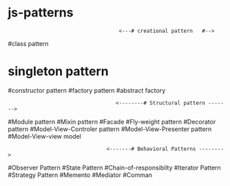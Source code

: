 # js-patterns   
                                        <---# creational pattern   #-->
#class pattern
# singleton pattern
#constructor pattern
#factory pattern
#abstract factory




                                       <--------# Structural pattern ------->
                                       
  #Module pattern
  #Mixin psttern
  #Facade
  #Fly-weight pattern
  #Decorator pattern
  #Model-View-Controler pattern
  #Model-View-Presenter pattern
  #Model-View-view model
  
  
                                    <-------# Behavioral Patterns -------->
  #Observer Pattern
  #State Pattern
  #Chain-of-responsibilty
  #Iterator Pattern
  #Strategy Pattern
  #Memento
  #Mediator
  #Comman
